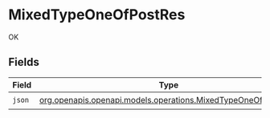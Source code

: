 # MixedTypeOneOfPostRes

OK


## Fields

| Field                                                                                                              | Type                                                                                                               | Required                                                                                                           | Description                                                                                                        |
| ------------------------------------------------------------------------------------------------------------------ | ------------------------------------------------------------------------------------------------------------------ | ------------------------------------------------------------------------------------------------------------------ | ------------------------------------------------------------------------------------------------------------------ |
| `json`                                                                                                             | [org.openapis.openapi.models.operations.MixedTypeOneOfPostJson](../../models/operations/MixedTypeOneOfPostJson.md) | :heavy_check_mark:                                                                                                 | N/A                                                                                                                |